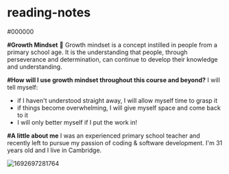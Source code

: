 # reading-notes

#000000

**#Growth Mindset** 🌻
Growth mindset is a concept instilled in people from a primary school age. It is the understanding that people, through perseverance and determination, can continue to develop their knowledge and understanding.

**#How will I use growth mindset throughout this course and beyond?**
I will tell myself:
- if I haven't understood straight away, I will allow myself time to grasp it
- if things become overwhelming, I will give myself space and come back to it
- I will only better myself if I put the work in!

**#A little about me**
I was an experienced primary school teacher and recently left to pursue my passion of coding & software development.
I'm 31 years old and I live in Cambridge. 

![1692697281764](https://github.com/FikretAslan/reading-notes/assets/135455155/ea6b7f97-d81e-4627-8716-4604d9ae1fd3)









